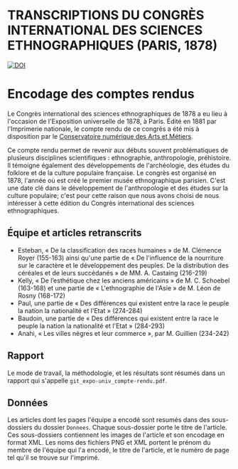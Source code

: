 # TRANSCRIPTIONS DU CONGRÈS INTERNATIONAL DES SCIENCES ETHNOGRAPHIQUES (PARIS, 1878)

[![DOI](https://zenodo.org/badge/430323295.svg)](https://zenodo.org/badge/latestdoi/430323295)

# Encodage des comptes rendus

Le Congrès international des sciences ethnographiques de 1878 a eu lieu à l'occasion de l'Exposition universelle de 1878, à Paris. Édité en 1881 par l'Imprimerie nationale, le compte rendu de ce congrès a été mis à disposition par le [Conservatoire numérique des Arts et Métiers](http://cnum.cnam.fr/CGI/redir.cgi?8XAE243).

Ce compte rendu permet de revenir aux débuts souvent problématiques de plusieurs disciplines scientifiques : ethnographie, anthropologie, préhistoire. Il témoigne également des développements de l'archéologie, des études du folklore et de la culture populaire française. Le congrès est organisé en 1878, l'année où est créé le premier musée ethnographique parisien. C'est une date clé dans le développement de l'anthropologie et des études sur la culture populaire; c'est pour cette raison que nous avons choisi de nous intéresser à cette édition du Congrès international des sciences ethnographiques.

## Équipe et articles retranscrits

- Esteban, « De la classification des races humaines » de M. Clémence Royer (155-163) ainsi qu'une partie de « De l'influence de la nourriture sur le caractère et le développement des peuples. De la distribution des céréales et de leurs succédanés » de MM. A. Castaing (216-219)
- Kelly, « De l’esthétique chez les anciens américains » de M. C. Schoebel (163-168) et une partie de « L'ethnographie de l'Asie » de M. Léon de Rosny (168-172)
- Paul, une partie de « Des différences qui existent entre la race le peuple la nation la nationalité et l'Etat » (274-284)
- Baudoin, une partie de « Des différences qui existent entre la race le peuple la nation la nationalité et l'Etat » (284-293)
- Anahi, « Les villes nègres et leur commerce », par M. Guillien (234-242)

## Rapport
Le mode de travail, la méthodologie, et les résultats sont résumés dans un rapport qui s'appelle `git_expo-univ_compte-rendu.pdf`.

## Données
Les articles dont les pages l'équipe a encodé sont resumés dans des sous-dossiers du dossier `Donnees`. Chaque sous-dossier porte le titre de l'article. Ces sous-dossiers contiennent les images de l'article et son encodage en format XML. Les noms des fichiers PNG et XML portent le prénom du membre de l'équipe qui l'a encodé, le titre de l'article, et le numéro de page tel qu'il se trouve sur l'imprimé.
